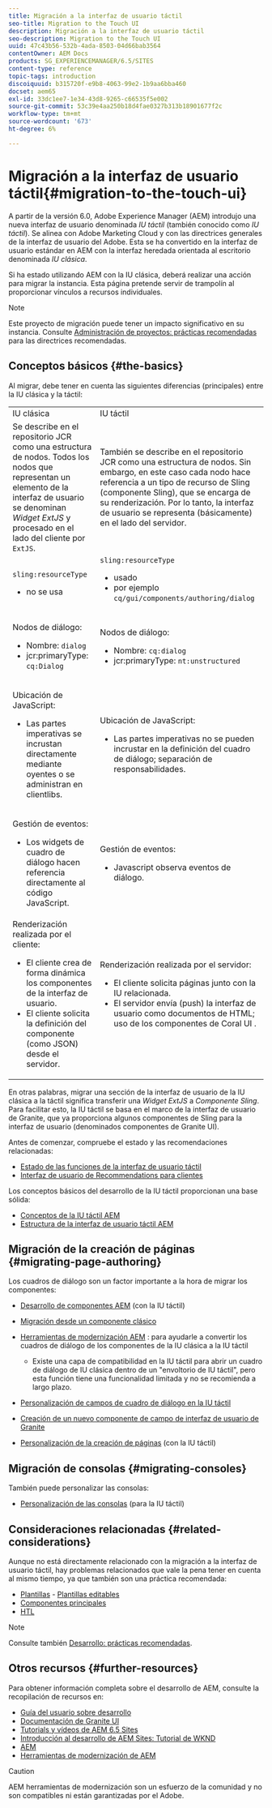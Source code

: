 ```yaml
---
title: Migración a la interfaz de usuario táctil
seo-title: Migration to the Touch UI
description: Migración a la interfaz de usuario táctil
seo-description: Migration to the Touch UI
uuid: 47c43b56-532b-4ada-8503-04d66bab3564
contentOwner: AEM Docs
products: SG_EXPERIENCEMANAGER/6.5/SITES
content-type: reference
topic-tags: introduction
discoiquuid: b315720f-e9b8-4063-99e2-1b9aa6bba460
docset: aem65
exl-id: 33dc1ee7-1e34-43d8-9265-c66535f5e002
source-git-commit: 53c39e4aa250b18d4fae0327b313b18901677f2c
workflow-type: tm+mt
source-wordcount: '673'
ht-degree: 6%

---
```


# Migración a la interfaz de usuario táctil{#migration-to-the-touch-ui}

A partir de la versión 6.0, Adobe Experience Manager (AEM) introdujo una nueva interfaz de usuario denominada *IU táctil* (también conocido como *IU táctil*). Se alinea con Adobe Marketing Cloud y con las directrices generales de la interfaz de usuario del Adobe. Esta se ha convertido en la interfaz de usuario estándar en AEM con la interfaz heredada orientada al escritorio denominada *IU clásica*.

Si ha estado utilizando AEM con la IU clásica, deberá realizar una acción para migrar la instancia. Esta página pretende servir de trampolín al proporcionar vínculos a recursos individuales.

>[!NOTE]
>
>Este proyecto de migración puede tener un impacto significativo en su instancia. Consulte [Administración de proyectos: prácticas recomendadas](/help/managing/best-practices.md) para las directrices recomendadas.

## Conceptos básicos {#the-basics}

Al migrar, debe tener en cuenta las siguientes diferencias (principales) entre la IU clásica y la táctil:

<table>
 <tbody>
  <tr>
   <td>IU clásica</td>
   <td>IU táctil</td>
  </tr>
  <tr>
   <td>Se describe en el repositorio JCR como una estructura de nodos. Todos los nodos que representan un elemento de la interfaz de usuario se denominan <em>Widget ExtJS</em> y procesado en el lado del cliente por <code>ExtJS</code>.</td>
   <td>También se describe en el repositorio JCR como una estructura de nodos. Sin embargo, en este caso cada nodo hace referencia a un tipo de recurso de Sling (componente Sling), que se encarga de su renderización. Por lo tanto, la interfaz de usuario se representa (básicamente) en el lado del servidor.</td>
  </tr>
  <tr>
   <td><p><code>sling:resourceType</code></p>
    <ul>
     <li>no se usa</li>
    </ul> </td>
   <td><code>sling:resourceType</code>
    <ul>
     <li>usado</li>
     <li>por ejemplo<br /> <code>cq/gui/components/authoring/dialog</code><br /> </li>
    </ul> </td>
  </tr>
  <tr>
   <td><p>Nodos de diálogo:</p>
    <ul>
     <li>Nombre: <code>dialog</code></li>
     <li>jcr:primaryType: <code>cq:Dialog</code></li>
    </ul> </td>
   <td><p>Nodos de diálogo:</p>
    <ul>
     <li>Nombre: <code>cq:dialog</code></li>
     <li>jcr:primaryType: <code>nt:unstructured</code></li>
    </ul> </td>
  </tr>
  <tr>
   <td><p>Ubicación de JavaScript:</p>
    <ul>
     <li>Las partes imperativas se incrustan directamente mediante oyentes o se administran en clientlibs.</li>
    </ul> </td>
   <td><p>Ubicación de JavaScript:</p>
    <ul>
     <li>Las partes imperativas no se pueden incrustar en la definición del cuadro de diálogo; separación de responsabilidades.</li>
    </ul> </td>
  </tr>
  <tr>
   <td><p>Gestión de eventos:</p>
    <ul>
     <li>Los widgets de cuadro de diálogo hacen referencia directamente al código JavaScript.</li>
    </ul> </td>
   <td><p>Gestión de eventos:</p>
    <ul>
     <li>Javascript observa eventos de diálogo.</li>
    </ul> </td>
  </tr>
  <tr>
   <td>Renderización realizada por el cliente:
    <ul>
     <li>El cliente crea de forma dinámica los componentes de la interfaz de usuario.</li>
     <li>El cliente solicita la definición del componente (como JSON) desde el servidor.</li>
    </ul> </td>
   <td>Renderización realizada por el servidor:
    <ul>
     <li>El cliente solicita páginas junto con la IU relacionada.</li>
     <li>El servidor envía (push) la interfaz de usuario como documentos de HTML; uso de los componentes de Coral UI .<br /> </li>
    </ul> </td>
  </tr>
 </tbody>
</table>

En otras palabras, migrar una sección de la interfaz de usuario de la IU clásica a la táctil significa transferir una *Widget ExtJS* a *Componente Sling*. Para facilitar esto, la IU táctil se basa en el marco de la interfaz de usuario de Granite, que ya proporciona algunos componentes de Sling para la interfaz de usuario (denominados componentes de Granite UI).

Antes de comenzar, compruebe el estado y las recomendaciones relacionadas:

* [Estado de las funciones de la interfaz de usuario táctil](/help/release-notes/touch-ui-features-status.md)
* [Interfaz de usuario de Recommendations para clientes](/help/sites-deploying/ui-recommendations.md)

Los conceptos básicos del desarrollo de la IU táctil proporcionan una base sólida:

* [Conceptos de la IU táctil AEM](/help/sites-developing/touch-ui-concepts.md)
* [Estructura de la interfaz de usuario táctil AEM](/help/sites-developing/touch-ui-structure.md)

## Migración de la creación de páginas {#migrating-page-authoring}

Los cuadros de diálogo son un factor importante a la hora de migrar los componentes:

* [Desarrollo de componentes AEM](/help/sites-developing/developing-components.md) (con la IU táctil)
* [Migración desde un componente clásico](/help/sites-developing/developing-components.md#migrating-from-a-classic-component)
* [Herramientas de modernización AEM](/help/sites-developing/modernization-tools.md) : para ayudarle a convertir los cuadros de diálogo de los componentes de la IU clásica a la IU táctil

   * Existe una capa de compatibilidad en la IU táctil para abrir un cuadro de diálogo de IU clásica dentro de un &quot;envoltorio de IU táctil&quot;, pero esta función tiene una funcionalidad limitada y no se recomienda a largo plazo.

* [Personalización de campos de cuadro de diálogo en la IU táctil](https://helpx.adobe.com/experience-manager/kt/eseminars/gems/aem-customizing-dialog-fields-in-touch-ui.html)
* [Creación de un nuevo componente de campo de interfaz de usuario de Granite](/help/sites-developing/granite-ui-component.md)
* [Personalización de la creación de páginas](/help/sites-developing/customizing-page-authoring-touch.md) (con la IU táctil)

## Migración de consolas {#migrating-consoles}

También puede personalizar las consolas:

* [Personalización de las consolas](/help/sites-developing/customizing-consoles-touch.md) (para la IU táctil)

## Consideraciones relacionadas {#related-considerations}

Aunque no está directamente relacionado con la migración a la interfaz de usuario táctil, hay problemas relacionados que vale la pena tener en cuenta al mismo tiempo, ya que también son una práctica recomendada:

* [Plantillas](/help/sites-developing/templates.md) - [Plantillas editables](/help/sites-developing/page-templates-editable.md)
* [Componentes principales](https://docs.adobe.com/content/help/es-ES/experience-manager-core-components/using/introduction.html)
* [HTL](https://docs.adobe.com/content/help/es-ES/experience-manager-htl/using/overview.html)

>[!NOTE]
>
>Consulte también [Desarrollo: prácticas recomendadas](/help/sites-developing/best-practices.md).

## Otros recursos {#further-resources}

Para obtener información completa sobre el desarrollo de AEM, consulte la recopilación de recursos en:

* [Guía del usuario sobre desarrollo](/help/sites-developing/home.md)
* [Documentación de Granite UI](https://helpx.adobe.com/experience-manager/6-5/sites/developing/using/reference-materials/granite-ui/api/jcr_root/libs/granite/ui/index.html)
* [Tutorials y vídeos de AEM 6.5 Sites](https://docs.adobe.com/content/help/en/experience-manager-learn/sites/overview.html)
* [Introducción al desarrollo de AEM Sites: Tutorial de WKND](/help/sites-developing/getting-started.md)
* [AEM](https://helpx.adobe.com/experience-manager/kt/eseminars/gems/aem-index.html)
* [Herramientas de modernización de AEM](https://opensource.adobe.com/aem-modernize-tools/)

>[!CAUTION]
>
>AEM herramientas de modernización son un esfuerzo de la comunidad y no son compatibles ni están garantizadas por el Adobe.
